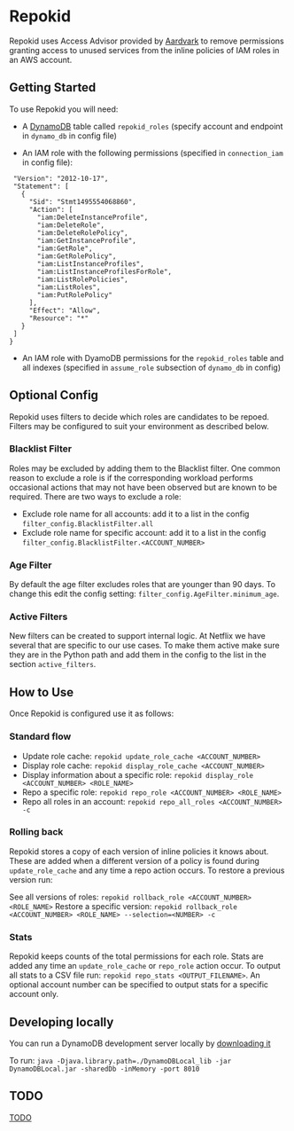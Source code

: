 # Repokid #

Repokid uses Access Advisor provided by [Aardvark](https://github.com/Netflix-Skunkworks/aardvark)
to remove permissions granting access to unused services from the inline policies of IAM roles in
an AWS account.

## Getting Started

To use Repokid you will need:
 - A [DynamoDB](https://aws.amazon.com/dynamodb/) table called `repokid_roles` (specify account and endpoint in `dynamo_db` in config file)
 
 - An IAM role with the following permissions (specified in `connection_iam` in config file):
 ```{
  "Version": "2012-10-17",
  "Statement": [
    {
      "Sid": "Stmt1495554068860",
      "Action": [
        "iam:DeleteInstanceProfile",
        "iam:DeleteRole",
        "iam:DeleteRolePolicy",
        "iam:GetInstanceProfile",
        "iam:GetRole",
        "iam:GetRolePolicy",
        "iam:ListInstanceProfiles",
        "iam:ListInstanceProfilesForRole",
        "iam:ListRolePolicies",
        "iam:ListRoles",
        "iam:PutRolePolicy"
      ],
      "Effect": "Allow",
      "Resource": "*"
    }
  ]
}
```

 - An IAM role with DyamoDB permissions for the `repokid_roles` table and all indexes (specified in `assume_role` subsection of `dynamo_db` in config)

## Optional Config
Repokid uses filters to decide which roles are candidates to be repoed.  Filters may be configured to suit your
environment as described below.

### Blacklist Filter
Roles may be excluded by adding them to the Blacklist filter.  One common reason to exclude a role is if
the corresponding workload performs occasional actions that may not have been observed but are known to be
required.  There are two ways to exclude a role:

 - Exclude role name for all accounts: add it to a list in the config `filter_config.BlacklistFilter.all`
 - Exclude role name for specific account: add it to a list in the config `filter_config.BlacklistFilter.<ACCOUNT_NUMBER>`

### Age Filter
By default the age filter excludes roles that are younger than 90 days.  To change this edit the config setting:
`filter_config.AgeFilter.minimum_age`.

### Active Filters
New filters can be created to support internal logic.  At Netflix we have several that are specific to our
use cases.  To make them active make sure they are in the Python path and add them in the config to the list in
the section `active_filters`.

## How to Use
Once Repokid is configured use it as follows:

### Standard flow
 - Update role cache: `repokid update_role_cache <ACCOUNT_NUMBER>`
 - Display role cache: `repokid display_role_cache <ACCOUNT_NUMBER>`
 - Display information about a specific role: `repokid display_role <ACCOUNT_NUMBER> <ROLE_NAME>`
 - Repo a specific role: `repokid repo_role <ACCOUNT_NUMBER> <ROLE_NAME>`
 - Repo all roles in an account: `repokid repo_all_roles <ACCOUNT_NUMBER> -c`

### Rolling back
Repokid stores a copy of each version of inline policies it knows about.  These are added when
a different version of a policy is found during `update_role_cache` and any time a repo action
occurs.  To restore a previous version run:

See all versions of roles: `repokid rollback_role <ACCOUNT_NUMBER> <ROLE_NAME>`
Restore a specific version: `repokid rollback_role <ACCOUNT_NUMBER> <ROLE_NAME> --selection=<NUMBER> -c`

### Stats
Repokid keeps counts of the total permissions for each role.  Stats are added any time an `update_role_cache` or
`repo_role` action occur.  To output all stats to a CSV file run: `repokid repo_stats <OUTPUT_FILENAME>`.  An optional account number can be specified to output stats for a specific account only.

## Developing locally
You can run a DynamoDB development server locally by [downloading it](http://docs.aws.amazon.com/amazondynamodb/latest/developerguide/DynamoDBLocal.html)

To run:
  `java -Djava.library.path=./DynamoDBLocal_lib -jar DynamoDBLocal.jar -sharedDb -inMemory -port 8010`
  
## TODO
[TODO](TODO.md)
